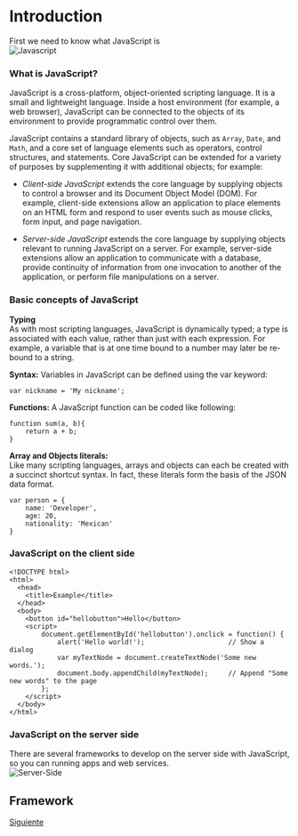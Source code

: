 
# Introduction   
First we need to know what JavaScript is  
![Javascript](https://cdn-images-1.medium.com/max/785/0*Co9Hk-VtMLfM08KH.png)    


### What is JavaScript?  
JavaScript is a cross-platform, object-oriented scripting language. It is a small and lightweight language. Inside a host environment (for example, a web browser), JavaScript can be connected to the objects of its environment to provide programmatic control over them.  

JavaScript contains a standard library of objects, such as `Array`, `Date`, and `Math`, and a core set of language elements such as operators, control structures, and statements. Core JavaScript can be extended for a variety of purposes by supplementing it with additional objects; for example:

-   _Client-side JavaScript_  extends the core language by supplying objects to control a browser and its Document Object Model (DOM). For example, client-side extensions allow an application to place elements on an HTML form and respond to user events such as mouse clicks, form input, and page navigation.  

-   _Server-side JavaScript_  extends the core language by supplying objects relevant to running JavaScript on a server. For example, server-side extensions allow an application to communicate with a database, provide continuity of information from one invocation to another of the application, or perform file manipulations on a server.  

### Basic concepts of JavaScript  
**Typing**  
As with most scripting languages, JavaScript is dynamically typed; a type is associated with each value, rather than just with each expression. For example, a variable that is at one time bound to a number may later be re-bound to a string. 

**Syntax:** Variables in JavaScript can be defined using the var keyword:  

    var nickname = 'My nickname';  
  
  **Functions:** A JavaScript function can be coded like following:  
``` 
function sum(a, b){
	return a + b;
} 
```  

**Array and Objects literals:**  
Like many scripting languages, arrays and objects can each be created with a succinct shortcut syntax. In fact, these literals form the basis of the JSON data format.  

``` 
var person = {
	name: 'Developer',
	age: 20,
	nationality: 'Mexican'
}
```  

### JavaScript on the client side  
````
<!DOCTYPE html>
<html>
  <head>
    <title>Example</title>
  </head>
  <body>
    <button id="hellobutton">Hello</button>
    <script>
        document.getElementById('hellobutton').onclick = function() {
            alert('Hello world!');                     // Show a dialog
            var myTextNode = document.createTextNode('Some new words.');
            document.body.appendChild(myTextNode);     // Append "Some new words" to the page
        };
    </script>
  </body>
</html>
````  

### JavaScript on the server side  
There are several frameworks to develop on the server side with JavaScript, so you can running apps and web services.  
![Server-Side](https://cdn-images-1.medium.com/max/1280/1*HCkIRZ22MoQzUMKNJBSFWQ.png)  

## Framework
[Siguiente](./frameworks.md)  
  
